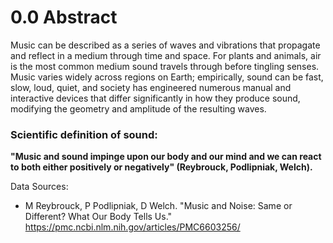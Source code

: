 # 0.0 Abstract 
Music can be described as a series of waves and vibrations that propagate and reflect in a medium through time and space. For plants and animals, air is the most common medium sound travels through before tingling senses. Music varies widely across regions on Earth; empirically, sound can be fast, slow, loud, quiet, and society has engineered numerous manual and interactive devices that differ significantly in how they produce sound, modifying the geometry and amplitude of the resulting waves.



### Scientific definition of sound:
**"Music and sound impinge upon our body and our mind and we can react to both either positively or negatively" (Reybrouck, Podlipniak, Welch).**

Data Sources:
- M Reybrouck, P Podlipniak, D Welch. "Music and Noise: Same or Different? What Our Body Tells Us."
 https://pmc.ncbi.nlm.nih.gov/articles/PMC6603256/
